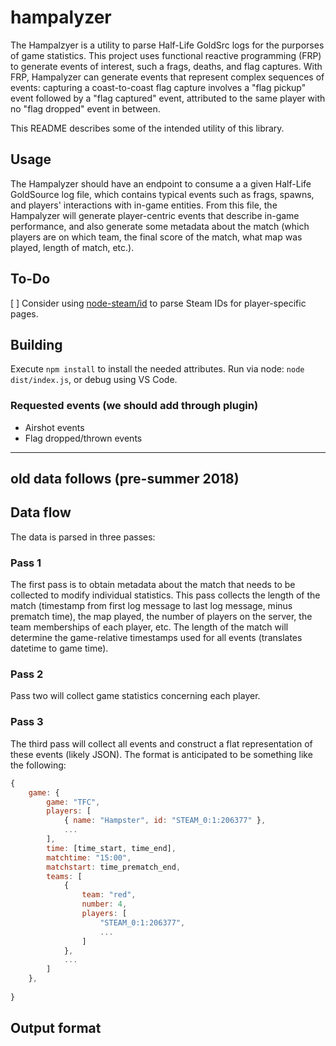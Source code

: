 # hampalyzer

The Hampalzyer is a utility to parse Half-Life GoldSrc logs for the purporses of game statistics.  This project uses functional reactive programming (FRP) to generate events of interest, such a frags, deaths, and flag captures.  With FRP, Hampalyzer can generate events that represent complex sequences of events: capturing a coast-to-coast flag capture involves a "flag pickup" event followed by a "flag captured" event, attributed to the same player with no "flag dropped" event in between.

This README describes some of the intended utility of this library.

## Usage

The Hampalyzer should have an endpoint to consume a a given Half-Life GoldSource log file, which contains typical events such as frags, spawns, and players' interactions with in-game entities. From this file, the Hampalyzer will generate player-centric events that describe in-game performance, and also generate some metadata about the match (which players are on which team, 
the final score of the match, what map was played, length of match, etc.).

## To-Do

[ ] Consider using [node-steam/id](https://github.com/node-steam/id) to parse Steam IDs for player-specific pages.

## Building

Execute `npm install` to install the needed attributes.  Run via node: `node dist/index.js`, or debug using VS Code.

### Requested events (we should add through plugin)
* Airshot events
* Flag dropped/thrown events



---

## old data follows (pre-summer 2018)

## Data flow

The data is parsed in three passes:

### Pass 1

The first pass is to obtain metadata about the match that needs to be collected to modify individual statistics.  This pass collects the length of the match (timestamp from first log message to last log message, minus prematch time), the map played, the number of players on the server, the team memberships of each player, etc.  The length of the match will determine the game-relative timestamps used for all events (translates datetime to game time).

### Pass 2

Pass two will collect game statistics concerning each player.

### Pass 3

The third pass will collect all events and construct a flat representation of these events (likely JSON).  The format is anticipated to be something like the following:

```javascript
{
    game: {
        game: "TFC",
        players: [
            { name: "Hampster", id: "STEAM_0:1:206377" },
            ...
        ],
        time: [time_start, time_end],
        matchtime: "15:00",
        matchstart: time_prematch_end,
        teams: [
            { 
                team: "red", 
                number: 4,
                players: [
                    "STEAM_0:1:206377",
                    ...
                ] 
            },
            ...
        ]
    },
    
}
```

## Output format

